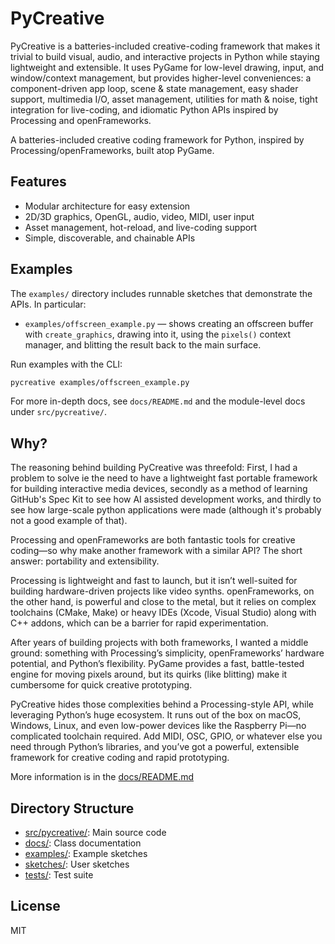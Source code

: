 # PyCreative

PyCreative is a batteries-included creative-coding framework that makes it trivial to build visual, audio, and interactive projects in Python while staying lightweight and extensible. It uses PyGame for low-level drawing, input, and window/context management, but provides higher-level conveniences: a component-driven app loop, scene & state management, easy shader support, multimedia I/O, asset management, utilities for math & noise, tight integration for live-coding, and idiomatic Python APIs inspired by Processing and openFrameworks.

A batteries-included creative coding framework for Python, inspired by Processing/openFrameworks, built atop PyGame.

## Features
- Modular architecture for easy extension
- 2D/3D graphics, OpenGL, audio, video, MIDI, user input
- Asset management, hot-reload, and live-coding support
- Simple, discoverable, and chainable APIs

## Examples
The `examples/` directory includes runnable sketches that demonstrate the APIs. In particular:

- `examples/offscreen_example.py` — shows creating an offscreen buffer with `create_graphics`, drawing into it, using the `pixels()` context manager, and blitting the result back to the main surface.

Run examples with the CLI:
```bash
pycreative examples/offscreen_example.py
```

For more in-depth docs, see `docs/README.md` and the module-level docs under `src/pycreative/`.

## Why?

The reasoning behind building PyCreative was threefold: First, I had a problem to solve ie the need to have a lightweight fast portable framework for building interactive media devices, secondly as a method of learning GitHub's Spec Kit to see how AI assisted development works, and thirdly to see how large-scale python applications were made (although it's probably not a good example of that).

Processing and openFrameworks are both fantastic tools for creative coding—so why make another framework with a similar API? The short answer: portability and extensibility.

Processing is lightweight and fast to launch, but it isn’t well-suited for building hardware-driven projects like video synths. openFrameworks, on the other hand, is powerful and close to the metal, but it relies on complex toolchains (CMake, Make) or heavy IDEs (Xcode, Visual Studio) along with C++ addons, which can be a barrier for rapid experimentation.

After years of building projects with both frameworks, I wanted a middle ground: something with Processing’s simplicity, openFrameworks’ hardware potential, and Python’s flexibility. PyGame provides a fast, battle-tested engine for moving pixels around, but its quirks (like blitting) make it cumbersome for quick creative prototyping.

PyCreative hides those complexities behind a Processing-style API, while leveraging Python’s huge ecosystem. It runs out of the box on macOS, Windows, Linux, and even low-power devices like the Raspberry Pi—no complicated toolchain required. Add MIDI, OSC, GPIO, or whatever else you need through Python’s libraries, and you’ve got a powerful, extensible framework for creative coding and rapid prototyping.

More information is in the [docs/README.md](docs/README.md)

## Directory Structure
- [src/pycreative/](src/pycreative/): Main source code
- [docs/](docs/): Class documentation
- [examples/](examples/): Example sketches
- [sketches/](sketches/): User sketches
- [tests/](tests/): Test suite

## License
MIT
